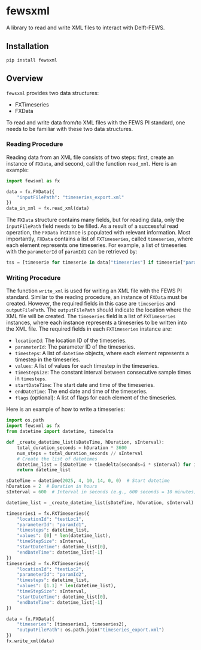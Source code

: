 # fewsxml

A library to read and write XML files to interact with Delft-FEWS.

## Installation
```commandline
pip install fewsxml
```

## Overview

`fewsxml` provides two data structures:
* FXTimeseries
* FXData

To read and write data from/to XML files with the FEWS PI standard, one needs to be familiar with these two data structures.

### Reading Procedure
Reading data from an XML file consists of two steps: first, create an instance of `FXData`, and second, call the function `read_xml`. Here is an example:
```python
import fewsxml as fx

data = fx.FXData({
    "inputFilePath": "timeseries_export.xml"
})
data_in_xml = fx.read_xml(data)
```
The `FXData` structure contains many fields, but for reading data, only the `inputFilePath` field needs to be filled. As a result of a successful read operation, the `FXData` instance is populated with relevant information. Most importantly, `FXData` contains a list of `FXTimeseries`, called `timeseries`, where each element represents one timeseries. For example, a list of timeseries with the `parameterId` of `paramId1` can be retrieved by:
```python
tss = [timeserie for timeserie in data["timeseries"] if timeserie["parameterId"] == "paramId1"]
```

### Writing Procedure
The function `write_xml` is used for writing an XML file with the FEWS PI standard. Similar to the reading procedure, an instance of `FXData` must be created. However, the required fields in this case are `timeseries` and `outputFilePath`. The `outputFilePath` should indicate the location where the XML file will be created. The `timeseries` field is a list of `FXTimeseries` instances, where each instance represents a timeseries to be written into the XML file. The required fields in each `FXTimeseries` instance are:
* `locationId`: The location ID of the timeseries.
* `parameterId`: The parameter ID of the timeseries.
* `timesteps`: A list of `datetime` objects, where each element represents a timestep in the timeseries.
* `values`: A list of values for each timestep in the timeseries.
* `timeStepSize`: The constant interval between consecutive sample times in `timesteps`.
* `startDateTime`: The start date and time of the timeseries.
* `endDateTime`: The end date and time of the timeseries.
* `flags` (optional): A list of flags for each element of the timeseries.

Here is an example of how to write a timeseries:
```python
import os.path
import fewsxml as fx
from datetime import datetime, timedelta

def _create_datetime_list(sDateTime, hDuration, sInterval):
    total_duration_seconds = hDuration * 3600
    num_steps = total_duration_seconds // sInterval
    # Create the list of datetimes
    datetime_list = [sDateTime + timedelta(seconds=i * sInterval) for i in range(int(num_steps) + 1)]
    return datetime_list

sDateTime = datetime(2025, 4, 10, 14, 0, 0)  # Start datetime
hDuration = 2  # Duration in hours
sInterval = 600  # Interval in seconds (e.g., 600 seconds = 10 minutes)

datetime_list = _create_datetime_list(sDateTime, hDuration, sInterval)

timeseries1 = fx.FXTimeseries({
    "locationId": "testLoc1",
    "parameterId": "paramId1",
    "timesteps": datetime_list,
    "values": [0] * len(datetime_list),
    "timeStepSize": sInterval,
    "startDateTime": datetime_list[0],
    "endDateTime": datetime_list[-1]
})
timeseries2 = fx.FXTimeseries({
    "locationId": "testLoc2",
    "parameterId": "paramId2",
    "timesteps": datetime_list,
    "values": [1.1] * len(datetime_list),
    "timeStepSize": sInterval,
    "startDateTime": datetime_list[0],
    "endDateTime": datetime_list[-1]
})

data = fx.FXData({
    "timeseries": [timeseries1, timeseries2],
    "outputFilePath": os.path.join("timeseries_export.xml")
})
fx.write_xml(data)
```
